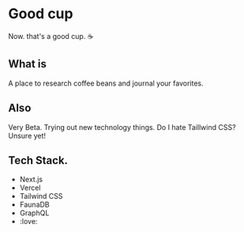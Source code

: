 # Good cup
Now. that's a good cup. :coffee:

## What is
A place to research coffee beans and journal your favorites.

## Also
Very Beta. Trying out new technology things. Do I hate Taillwind CSS? Unsure yet!

## Tech Stack.
- Next.js
- Vercel
- Tailwind CSS
- FaunaDB
- GraphQL
- :love:
